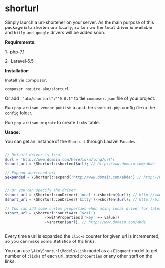 # shorturl
Simply launch a url-shortener on your server.
As the main purpose of this package is to shorten urls locally, so for now the `local` driver
is available and `bitly and google` drivers will be added soon.

**Requirements:**

1- php-7.1

2- Laravel-5.5


**Installation:**

Install via composer:

`
composer require ako/shorturl
`

Or add ` "ako/shorturl":"^0.0.1"` to the `composer.json` file of your project.

Run `php artisan vendor:publish` to add the `shorturl.php` config file to the `config` folder.

Run `php artisan migrate` to create `links` table.

**Usage:**

You can get an instance of the `Shorturl` through Laravel `Facades`:

```php

// Default driver is local
$url = 'http://www.domain.com/here/is/a/long/url';
$short_url = \Shorturl::shorten($url); // http://www.domain.com/abde

// Expand shortened url
$expanded = \Shorturl::expand('http://www.domain.com/abde') // http://www.domain.com/here/is/a/long/url


// Or you can specify the driver
$short_url = \Shorturl::onDriver('local')->shorten($url); // http://www.domain.com/abde
$short_url = \Shorturl::onDriver('bitly')->shorten($url); // http://bit.ly/shortened

// You can add some custom properties when using local driver for later access on the url
$short_url = \Shorturl::onDriver('local')
                  ->withProperties(['key' => value])
                  ->shorten($url); // http://www.domain.com/abde
                  
```

Every time a url is expanded the `clicks` counter for given url is incremented, so you can 
make some statistics of the links.

You can use `\Ako\Shorturl\Models\Link` model as an `Eloquent` model to get number of `clicks` of each url, stored
`properties` or any other staff on the links. 
